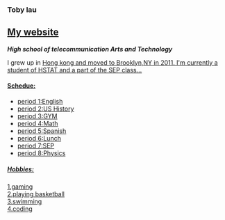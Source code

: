 ### **Toby lau**      
<u>[My website](https://sites.google.com/a/hstat.org/yatchol6214sep11/)</u>
---
_**High school of telecommunication Arts and Technology**_
  
I grew up in <u>Hong kong<u/> and moved to Brooklyn,NY in 2011. I'm currently a student of HSTAT and a part of the SEP class...  
#### Schedue:  
 * period 1:English  
 * period 2:US History  
 * period 3:GYM  
 * period 4:Math  
 * period 5:Spanish  
 * period 6:Lunch  
 * period 7:SEP  
 * period 8:Physics 
  
##### Hobbies:
1.gaming  
2.playing basketball  
3.swimming  
4.coding  
 